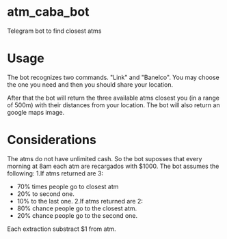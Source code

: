 # atm_caba_bot
Telegram bot to find closest atms

# Usage
The bot recognizes two commands. "Link" and "Banelco". You may choose the one you need and then you should share your location. 

After that the bot will return the three available atms closest  you (in a range of 500m) with their distances from your location. 
The bot will also return an google maps image.

# Considerations
The atms do not have unlimited cash. So the bot suposses that every morning at 8am each atm are recargados with $1000. 
The bot assumes the following:
1.If atms returned are 3:
- 70% times people go to closest atm
- 20% to second one.
- 10% to the last one.
2.If atms returned are 2:
- 80% chance people go to the closest atm.
- 20% chance people go to the second one.

Each extraction substract $1 from atm.
